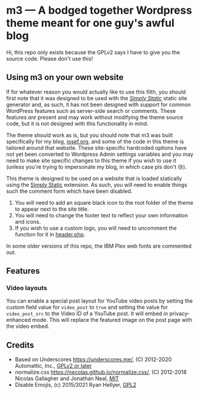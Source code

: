 # m3 — A bodged together Wordpress theme meant for one guy's awful blog

Hi, this repo only exists because the GPLv2 says I have to give you the source code. Please don't use this!

## Using m3 on your own website

If for whatever reason you would actually like to use this filth, you should first note that it was designed to be used with the *[Simply Static](https://wordpress.org/plugins/simply-static/)* static site generator and, as such, it has not been designed with support for common WordPress features such as server-side search or comments. These features *are* present and may work without modifying the theme source code, but it is not designed with this functionality in mind.

The theme should work as is, but you should note that m3 was built specifically for my blog, [iosef.org](https://iosef.org/), and some of the code in this theme is tailored around that website. These site-specific hardcoded options have not yet been converted to Wordpress Admin settings variables and you may need to make site specific changes to this theme if you wish to use it (unless you're trying to impersonate my blog, in which case pls don't 😢). 

This theme is designed to be used on a website that is loaded statically using the [Simply Static](https://wordpress.org/plugins/simply-static/) extension. As such, you will need to enable things such the comment form which have been disabled.

1. You will need to add an square black icon to the root folder of the theme to appear next to the site title.
2. You will need to change the footer text to reflect your own information and icons.
3. If you wish to use a custom logo, you will need to uncomment the function for it in [header.php](/header.php).

In some older versions of this repo, the IBM Plex web fonts are commented out. 

## Features

### Video layouts
You can enable a special post layout for YouTube video posts by setting the custom field value for `video_post` to `true` and setting the value for `video_post_src` to the Video ID of a YouTube post. It will embed in privacy-enhanced mode. This will replace the featured image on the post page with the video embed.

## Credits
- Based on Underscores https://underscores.me/, (C) 2012-2020 Automattic, Inc., [GPLv2 or later](https://www.gnu.org/licenses/gpl-2.0.html)
- normalize.css https://necolas.github.io/normalize.css/, (C) 2012-2018 Nicolas Gallagher and Jonathan Neal, [MIT](https://opensource.org/licenses/MIT)
- Disable Emojis, (c) 2015/2021 Ryan Hellyer, [GPL2](https://www.gnu.org/licenses/gpl-2.0.html)